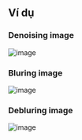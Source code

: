 

## Ví dụ

### Denoising image
![image](https://user-images.githubusercontent.com/60571509/202884779-7f3cc4b6-c80e-439c-b51b-1fdd27ef19e9.png)

### Bluring image
![image](https://user-images.githubusercontent.com/60571509/202884822-729ffae1-8838-450e-b97c-2fc19f12a925.png)

### Debluring image
![image](https://user-images.githubusercontent.com/60571509/202884998-baeb2597-3f9c-4ead-907b-b5e2571f4b68.png)
